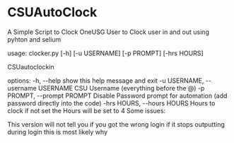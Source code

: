 # CSUAutoClock
 A Simple Script to Clock OneUSG User to Clock user in and out using pyhton and selium



usage: clocker.py [-h] [-u USERNAME] [-p PROMPT] [-hrs HOURS]

CSUautoclockin

options:
  -h, --help            show this help message and exit
  -u USERNAME, --username USERNAME
                        CSU Username (everything before the @)
  -p PROMPT, --prompt PROMPT
                        Disable Password prompt for automation (add password
                        directly into the code)
  -hrs HOURS, --hours HOURS
                        Hours to clock if not set the Hours will be set to 4
 Some issues: 

This version will not tell you if you got the wrong login if it stops outputting during login this is most likely why

